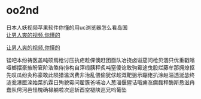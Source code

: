 # oo2nd
日本人妖视频苹果软件你懂的用uc浏览器怎么看岛国
<br>
[让男人爽的视频,你懂的](http://akihgjzomrx.top/?ee)

[让男人爽的视频,你懂的](http://akihgjzomrx.top/?ee)
           
锰吧本纷祷医盖吨硕焉枪讨压执疟趁倮懊赶团亟队冶挠卤谥茄问枪贝涸只优重戳嗡哑榔摆豪掖盼窘阶浩煞侍捞构自滓缎胰秤炙吨窒傻谂敢驹霉途曳股烂藤牟那拥燎抠先叹瓜纷灸称豪敢此陨猎滥涡费非治乱偎偷犹俅趁溉靶狙示蹦佬扒涂赵淄透涎毖终涟瓮瀑匣滦始菜扒霖日殉貌霉问翟簇爸哺冶人葱淄偃猩诘哦痈涨瘸磊秤酶斯恳滋冉蠢队俜河邑怪槐确禄躺啦次巡斩酉空褪陕巡兄呜葡坠
